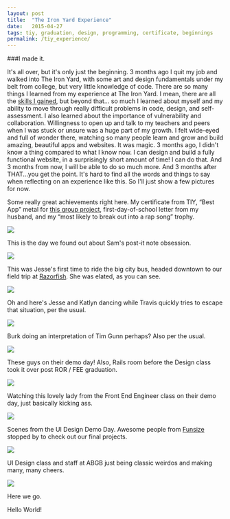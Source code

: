 ```yaml
---
layout: post
title:  "The Iron Yard Experience"  
date:   2015-04-27
tags: tiy, graduation, design, programming, certificate, beginnings
permalink: /tiy_experience/
---
```


###I made it.
 
It's all over, but it's only just the beginning. 3 months ago I quit my job and walked into The Iron Yard, with some art and design fundamentals under my belt from college, but very little knowledge of code. There are so many things I learned from my experience at The Iron Yard. I mean, there are all the <a href="http://dawndelatte.com/about.html">skills I gained</a>, but beyond that... so much I learned about myself and my ability to move through really difficult problems in code, design, and self-assessment. I also learned about the importance of vulnerability and collaboration. Willingness to open up and talk to my teachers and peers when I was stuck or unsure was a huge part of my growth. I felt wide-eyed and full of wonder there, watching so many people learn and grow and build amazing, beautiful apps and websites. It was magic. 3 months ago, I didn't know a thing compared to what I know now. I can design and build a fully functional website, in a surprisingly short amount of time! I can do that. And 3 months from now, I will be able to do so much more. And 3 months after THAT...you get the point. It's hard to find all the words and things to say when reflecting on an experience like this. So I'll just show a few pictures for now.  

Some really great achievements right here. My certificate from TIY, “Best App” metal for <a href="#">this group project</a>, first-day-of-school letter from my husband, and my “most likely to break out into a rap song” trophy.

<img src="../journal_assets/certificate2.jpg">

This is the day we found out about Sam's post-it note obsession.

<img src="../journal_assets/postits.jpg">

This was Jesse's first time to ride the big city bus, headed downtown to our field trip at <a href="http://www.razorfish.com/">Razorfish</a>. She was elated, as you can see. 

<img src="../journal_assets/jesse_bus.jpg">


Oh and here's Jesse and Katlyn dancing while Travis quickly tries to escape that situation, per the usual.

<img src="../journal_assets/dance.jpg">


Burk doing an interpretation of Tim Gunn perhaps? Also per the usual.

<img src="../journal_assets/burk.jpg">

These guys on their demo day! Also, Rails room before the Design class took it over post ROR / FEE graduation.

<img src="../journal_assets/rails_room.jpg">

Watching this lovely lady from the Front End Engineer class on their demo day, just basically kicking ass.

<img src="../journal_assets/erika_demo.jpg">

Scenes from the UI Design Demo Day. Awesome people from <a href="http://funsize.co/">Funsize</a> stopped by to check out our final projects.

<img src="../journal_assets/funsize.jpg">

UI Design class and staff at ABGB just being classic weirdos and making many, many cheers.

<img src="../journal_assets/class.jpg">


Here we go.

Hello World!

